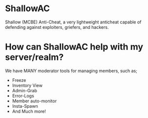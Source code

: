 # ShallowAC
Shallow (MCBE) Anti-Cheat, a very lightweight anticheat capable of defending against exploiters, griefers, and hackers. 

# How can ShallowAC help with my server/realm?
We have MANY moderator tools for managing members, such as;
   - Freeze
   - Inventory View
   - Admin-Grab
   - Error-Logs
   - Member auto-monitor
   - Insta-Spawn
- And Much more!
